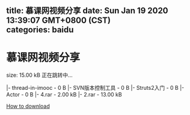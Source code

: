 
title: 慕课网视频分享
date: Sun Jan 19 2020 13:39:07 GMT+0800 (CST)    
categories: baidu
---

# 慕课网视频分享
size: 15.00 kB
 正在跳转中...
 
|- thread-in-imooc - 0 B
|- SVN版本控制工具 - 0 B
|- Struts2入门 - 0 B
|- Actor - 0 B
|- 4.rar - 2.00 kB
|- 2.rar - 13.00 kB

[How to download](https://bpcam.bemobtrk.com/go/2ceec3aa-1ca2-46d6-b9ff-aaa5c184517c?jno=4734)